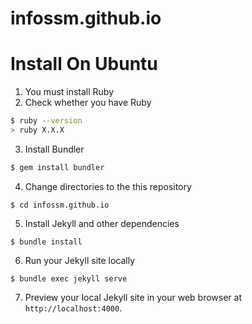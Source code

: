 # infossm.github.io

#

# Install On Ubuntu
1. You must install Ruby
2. Check whether you have Ruby
```bash
$ ruby --version
> ruby X.X.X
```
3. Install Bundler
```bash
$ gem install bundler
```
4. Change directories to the this repository
```
$ cd infossm.github.io
```
5. Install Jekyll and other dependencies
```
$ bundle install
```
6. Run your Jekyll site locally
```
$ bundle exec jekyll serve
```
7. Preview your local Jekyll site in your web browser at `http://localhost:4000`.